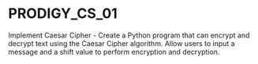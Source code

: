 # PRODIGY_CS_01
Implement Caesar Cipher - Create a Python program that can encrypt and decrypt text using the Caesar Cipher algorithm. Allow users to input a message and a shift value to perform encryption and decryption.
